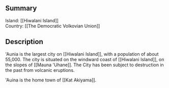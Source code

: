 ## Summary

Island: [[Hiwalani Island]]  
Country: [[The Democratic Volkovian Union]]  
## Description

'Aunia is the largest city on [[Hiwalani Island]], with a population of about 55,000. The city is situated on the windward coast of [[Hiwalani Island]], on the slopes of [[Mauna 'Uhane]]. The City has been subject to destruction in the past from volcanic eruptions.

'Auina is the home town of [[Kat Akiyama]].
